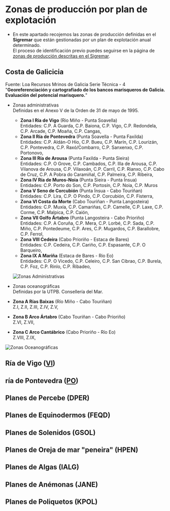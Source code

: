 

# Zonas de producción por plan de explotación

* En este apartado recojemos las zonas de producción definidas en el __Sigremar__ que están gestionadas por un plan de explotación anual determinado.  
El proceso de identificación previo puedes seguirse en la página de [zonas de producción descritas en el Sigremar](indicesZonasProduccion.md).


## Costa de Galicicia

Fuente: Loa Recursos Mrinos de Galicia Serie Técnica - 4 "__Georeferenciación y cartografiado de los bancos marisqueros de Galicia. Evaluación del potencial marisquero.__"

* Zonas administrativas  
Definidas en el Anexo V de la Orden de 31 de mayo de 1995.
  * __Zona I Ría de Vigo__  (Rio Miño - Punta Soavella)  
  Entidades: C.P. A Guarda, C.P. Baiona, C.P. Vigo, C.P. Redondela, C.P. Arcade, C.P. Moaña, C.P. Cangas,
  * __Zona II Ría de Pontevedra__ (Punta Soavella - Punta Faxilda)  
  Entidades: C.P. Aldán-O Hio, C.P. Bueu, C.P. Marín, C.P. Lourizán, C.P. Pontevedra, C.P. Raxó/Combarro, C.P. Sanxenxo, C.P. Portonovo,
  * __Zona III Ría de Arousa__ (Punta Faxilda - Punta Sieira)  
  Entidades: C.P. O Grove, C.P. Cambados, C.P. Illa de Arousa, C.P. Vilanova de Arousa,  C.P. Vilaxoán, C.P. Carril, C.P. Rianxo, C.P. Cabo de Cruz, C.P. A Pobra do Caramiñal, C.P. Palmeira, C.P. Ribeira,
  * __Zona IV Ría de Muros-Noia__ (Punta Sieira - Punta Ínsua)  
  Entidades: C.P. Porto do Son, C.P. Portosín, C.P. Noia, C.P. Muros
  * __Zona V Seno de Corcubión__ (Punta Ínsua - Cabo Touriñan)
  Entidades: C.P. Lira, C.P. O Pindo, C.P. Corcubión, C.P. Fisterra,
  * __Zona VI Costa da Morte__ (Cabo Touriñan - Punta Langosteira)  
  Entidades: C.P. Muxía, C.P. Camariñas, C.P. Camelle, C.P. Laxe, C.P. Corme, C.P. Malpica, C.P. Caión,
  * __Zona VII Golfo Ártabro__ (Punta Langosteira - Cabo Prioriño)  
  Entidades: C.P. A Coruña, C.P. Mera, C.P. Lorbé, C.P. Sada, C.P. Miño, C.P. Pontedeume, C.P. Ares, C.P. Mugardos,  C.P. Barallobre, C.P. Ferrol,
  * __Zona VIII Cedeira__ (Cabo Prioriño - Estaca de Bares)  
  Entidades: C.P. Cedeira, C.P. Cariño, C.P. Espasante, C.P. O Barqueiro,
  * __Zona IX A Mariña__ (Estaca de Bares - Rio Eo)  
  Entidades: C.P. O Vicedo, C.P. Celeiro, C.P. San Cibrao, C.P. Burela, C.P. Foz, C.P. Rinlo, C.P. Ribadeo,
  
  ![Zonas Administrativas](https://lh3.googleusercontent.com/J1EnRr-zxjjqUNUrUqOMbqfD59TBQFFc87YC5dSbNQsfpzHmc2PUlvcYkFyh153gXKMhCtQfWlABTTjHIicrKdn3_Ml6Hkxcy2RN6yOaXLogBnlhJE3g4gWKH0oDYC5063kYImwhhTjYkFunh270jBb-OFo7bDQdCjR15nlhiTUBKS4f4ycns0ho2ZKPFSx1NrYdefJkKUtUQERnggVu9AeGZhRnetUOxWqqPqZLyo72-dC-r0VpdU992K9UqTJWpju7xAFTqC9dN0ahJuNwHzZSjbKH3zOFOuX5W-Op4VtqZTwkgWnGBTULjwtCFd6ZWyDVzCTlAJHWfw6k8rhOF-WKXNIHxR3HrpuEHyA54M3OMEIL1Sw3aJb5ykmhQOwsn_79cMigg3hn09nGNkx9A14qRo0pLNf2ryYcGGXXEeVuuMFB2WDNGr2OyBGNO-B-g7AuWlbAwY3J6zp-FBTemIQvVUWjlyQ3CiVFVvP49FkMTIc4HpiUl8T_0s7BK4TDrDgIjQV8Mr_Ef-lej-NHmj90lQAyfguYedIy55lQCWT8EZ-KHGdn665g6LkNt74mrpzjItcHxoII3IJlmeDGuvaEDrNHBFLIdmY4l3brDfFWSWGy8rP_UfvDLMQ5NJ-MuhLWQluk6Y2OO9UCPEJhrhUH9WMsPY4oaC_g8QpFgKWC0pSd7uVz0Koa=s700 "Fuente: Los Recursos Marinos de Galicia, Seria Técnica- 4")

* Zonas oceanográficas  
Definidas por la UTPB. Consellería del Mar.
 * __Zona A Rías Baixas__ (Río Miño - Cabo Touriñan)  
 Z.I, Z.II, Z.III, Z.IV, Z.V,
 * __Zona B Arco Ártabro__ (Cabo Touriñan - Cabo Prioriño)  
 Z.VI, Z.VII,
 * __Zona C Arco Cantábrico__  (Cabo Prioriño - Río Eo)  
 Z.VIII, Z.IX,
 
 ![Zonas Oceanográficas](https://lh3.googleusercontent.com/_Ek8i2a6-F_kI3S_aR6eLQ6A53uwB8zu8w9sbfWBN4YwH9PfxXHADGcOe8KraL9Xer6wOnMO5DZjzOeV7prEVH1qFWBX8KKgKqEntdRQJtMfJyWoQ3zfYUPuGixQCl3e_xIcdrj7-lAW2JSEw-6WWIICKdLYAZPcjo9vfnaXItx4V4YeAEqkwPDTB74QDdb7h8H3IkQCCiozPfZ2J044QCkCNQ2kRz3oPNU03v-WqEpHl68V1xriOJlSgpm78JPr83PBOwhRzI6Wi0qrAcrOPFUzi1r5ydTQpAlHwv3RqHLUhd4T7JcoIxu3m32w4fEaJACicgDPeDT5U1UE1RIOAwilyNc_-ZgmLzPe0xZ2hk695xrZSsjuYwjQo0peZWxl3kfdKYJ5ew4uTiChi_hxbwpFieqUfOTXJJCzWugTKi6EGWVaSbepE3YPtcVXfoh6dziFS0gicMt_aGnKQZfTSTPRo7M1R6ErYROyaYzeUuS2mF9zS-RCsG7xBf5F-fDwO-Z6vyeihBjXuSczUbXTBpbzXlYNOpPymbZi4vPk8umtjKURi3AnvEq2Nec0_LKE0Dw1RIhoMM3abmrVkfEZu22EKb0E5lg8NoVRcDg-UhRBuFofKysqau0ZD3hEKNdvwu3e1-Js2lCuFBBu8SyjOumPGDrmsaRPvtHaGYRUVYhE-DcnB1aO9H-K=s700 "Fuente: Los Recursos Marinos de Galicia, Seria Técnica- 4")

## Ría de Vigo ([VI](zp-VI.md))


## ría de Pontevedra ([PO](zp-PO.md))



## Planes de Percebe (DPER)



## Planes de Equinodermos (FEQD)



## Planes de Solenidos (GSOL)



## Planes de Oreja de mar "peneira" (HPEN)



## Planes de Algas (IALG)



## Planes de Anémonas (JANE)


## Planes de Poliquetos (KPOL)



